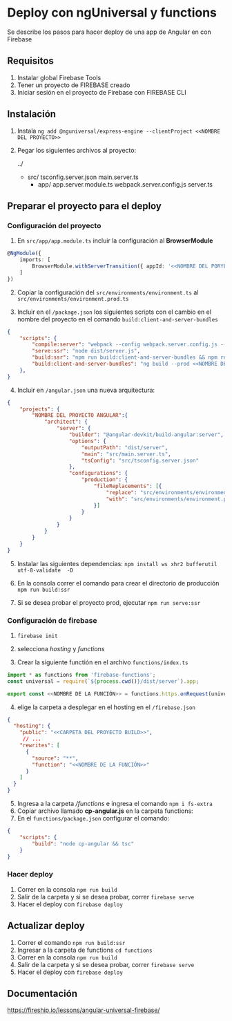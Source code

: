 # Deploy con ngUniversal y functions
Se describe los pasos para hacer deploy de una app de Angular en con Firebase

## Requisitos
1. Instalar global Firebase Tools
2. Tener un proyecto de FIREBASE creado
3. Iniciar sesión en el proyecto de Firebase con FIREBASE CLI


## Instalación
1. Instala `ng add @nguniversal/express-engine --clientProject <<NOMBRE DEL PROYECTO>>`
2. Pegar los siguientes archivos al proyecto:

    ../
    + src/
        tsconfig.server.json
        main.server.ts
        + app/
            app.server.module.ts
    webpack.server.config.js
    server.ts

## Preparar el proyecto para el deploy

### Configuración del proyecto

1. En ``src/app/app.module.ts`` incluir la configuración al **BrowserModule**
```ts
@NgModule({
    imports: [
        BrowserModule.withServerTransition({ appId: '<<NOMBRE DEL PORYECTO>>' }),
    ]
})

```

2. Copiar la configuración del `src/environments/environment.ts` al `src/environments/environment.prod.ts`

3. Incluir en el `/package.json` los siguientes scripts con el cambio en el nombre del proyecto en el comando `build:client-and-server-bundles`

```json
{
    "scripts": {
        "compile:server": "webpack --config webpack.server.config.js --progress --colors",
        "serve:ssr": "node dist/server.js",
        "build:ssr": "npm run build:client-and-server-bundles && npm run compile:server",
        "build:client-and-server-bundles": "ng build --prod <<NOMBRE DEL PROYECTO ANGULAR>> && ng run <<NOMBRE DEL PROYECTO ANGULAR>>:server:production"
    },
}
```

4. Incluir en `/angular.json` una nueva arquitectura:

```json
{
    "projects": {
        "NOMBRE DEL PROYECTO ANGULAR":{
            "architect": {
                "server": {
                    "builder": "@angular-devkit/build-angular:server",
                    "options": {
                        "outputPath": "dist/server",
                        "main": "src/main.server.ts",
                        "tsConfig": "src/tsconfig.server.json"
                    },
                    "configurations": {
                        "production": {
                            "fileReplacements": [{
                                "replace": "src/environments/environment.ts",
                                "with": "src/environments/environment.prod.ts"
                            }]
                        }
                    }
                }
            }
        }
    }
}
```

5. Instalar las siguientes dependencias:
`npm install ws xhr2 bufferutil utf-8-validate  -D`


6. En la consola correr el comando para crear el directorio de producción `npm run build:ssr`
7. Si se desea probar el proyecto prod, ejecutar `npm run serve:ssr`


### Configuración de firebase

1. `firebase init`
2. selecciona *hosting* y *functions*

3. Crear la siguiente functión en el archivo `functions/index.ts`

```ts
import * as functions from 'firebase-functions';
const universal = require(`${process.cwd()}/dist/server`).app;

export const <<NOMBRE DE LA FUNCIÓN>> = functions.https.onRequest(universal);
```

4. elige la carpeta a desplegar en el hosting en el `/firebase.json`
```json
{
  "hosting": {
    "public": "<<CARPETA DEL PROYECTO BUILD>>",
     // ...
    "rewrites": [
      {
        "source": "**",
        "function": "<<NOMBRE DE LA FUNCIÓN>>"
      }
    ]
  }
}

```

5. Ingresa a la carpeta */functions* e ingresa el comando `npm i fs-extra`
6. Copiar archivo llamado **cp-angular.js** en la carpeta functions:
7. En el `functions/package.json` configurar el comando:

```json
{
    "scripts": {
        "build": "node cp-angular && tsc"
    }
}
```




### Hacer deploy
1. Correr en la consola `npm run build`
2. Salir de la carpeta y si se desea probar, correr `firebase serve`
3. Hacer el deploy con `firebase deploy`


## Actualizar deploy
1. Correr el comando `npm run build:ssr`
2. Ingresar a la carpeta de functions `cd functions`
3. Correr en la consola `npm run build`
4. Salir de la carpeta y si se desea probar, correr `firebase serve`
5. Hacer el deploy con `firebase deploy`



## Documentación

https://fireship.io/lessons/angular-universal-firebase/